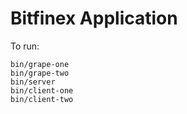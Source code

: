 # Bitfinex Application

To run:

```
bin/grape-one
bin/grape-two
bin/server
bin/client-one
bin/client-two
```